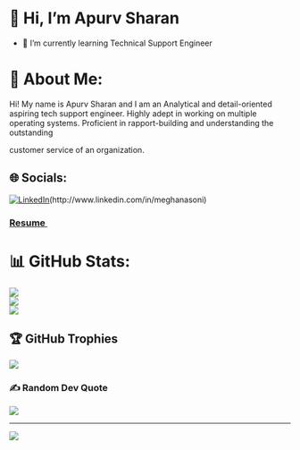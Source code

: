 # 👋 Hi, I’m Apurv Sharan

- 🌱 I’m currently learning Technical Support Engineer


# 💫 About Me:
<p>Hi! My name is <span> Apurv Sharan </span> and I am an Analytical and detail-oriented aspiring tech
support engineer. Highly adept in working on multiple operating systems. Proficient in rapport-building and understanding the outstanding

customer service of an organization.

## 🌐 Socials:
[![LinkedIn](https://img.shields.io/badge/LinkedIn-%230077B5.svg?logo=linkedin&logoColor=white)]([http://www.linkedin.com/in/meghanasoni](http://www.linkedin.com/in/meghanasoni))(http://www.linkedin.com/in/meghanasoni)

 <h3>
  <a href="(https://drive.google.com/file/d/1wTa2eTGOrJcBXRBH8dSoQ1DkdHxIvU4P/view?usp=sharing)" target="_blank"> Resume </a>
</h3>



# 📊 GitHub Stats:
![](https://github-readme-stats.vercel.app/api?username=ApurvSharan&theme=dark&hide_border=false&include_all_commits=false&count_private=false)<br/>
![](https://github-readme-streak-stats.herokuapp.com/?user=ApurvSharan&theme=dark&hide_border=false)<br/>
![](https://github-readme-stats.vercel.app/api/top-langs/?username=ApurvSharan&theme=dark&hide_border=false&include_all_commits=false&count_private=false&layout=compact)

## 🏆 GitHub Trophies
![](https://github-profile-trophy.vercel.app/?username=ApurvSharan&theme=radical&no-frame=false&no-bg=true&margin-w=4)

### ✍️ Random Dev Quote
![](https://quotes-github-readme.vercel.app/api?type=horizontal&theme=radical)

---
[![](https://visitcount.itsvg.in/api?id=ApurvSharan&icon=0&color=0)](https://visitcount.itsvg.in)

